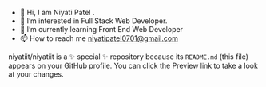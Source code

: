 - 👋 Hi, I am Niyati Patel . 
- 👀 I’m interested in Full Stack Web Developer.  
- 🌱 I’m currently learning Front End Web Developer 
- 📫 How to reach me niyatipatel0701@gmail.com

niyatiit/niyatiit is a ✨ special ✨ repository because its `README.md` (this file) appears on your GitHub profile.
You can click the Preview link to take a look at your changes.
